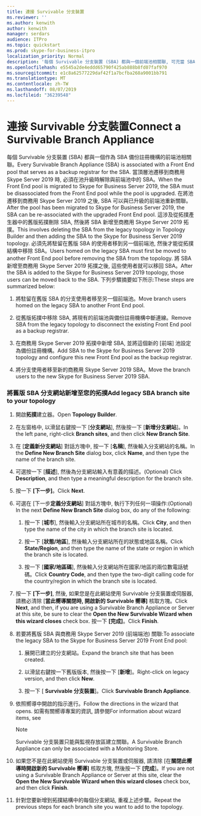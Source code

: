 ```yaml
---
title: 連接 Survivable 分支裝置
ms.reviewer: ''
ms.author: kenwith
author: kenwith
manager: serdars
audience: ITPro
ms.topic: quickstart
ms.prod: skype-for-business-itpro
localization_priority: Normal
description: '每個 Survivable 分支裝置 (SBA) 都與一個前端池相關聯, 可充當 SBA 的備份註冊機構。 當您將前端池移至商務用 Skype Server 2019 時, 當池已升級至商務用 Skype Server 2019 之後, 就必須從 SBA 中解除連線, SBA 才能與升級的前 E 重新關聯nd pool。 這涉及從拓撲產生器中的舊版拓撲刪除 SBA, 然後將 SBA 新增至商務用 Skype Server 2019 拓撲。 必須先將駐留在舊版 SBA 的使用者移到另一個前端池, 然後才能從拓撲結構中移除 SBA。 將 SBA 新增至商務用 Skype Server 2019 拓撲之後, 這些使用者就可以移回 SBA。 下列步驟摘要如下所示:'
ms.openlocfilehash: e5545a2de4eddd65790f425ab888b8fd07faf970
ms.sourcegitcommit: e1c8a62577229daf42f1a7bcfba268a9001bb791
ms.translationtype: MT
ms.contentlocale: zh-TW
ms.lasthandoff: 08/07/2019
ms.locfileid: "36239548"
---
```

# <a name="connect-a-survivable-branch-appliance"></a><span data-ttu-id="9adaa-108">連接 Survivable 分支裝置</span><span class="sxs-lookup"><span data-stu-id="9adaa-108">Connect a Survivable Branch Appliance</span></span>

<span data-ttu-id="9adaa-109">每個 Survivable 分支裝置 (SBA) 都與一個作為 SBA 備份註冊機構的前端池相關聯。</span><span class="sxs-lookup"><span data-stu-id="9adaa-109">Every Survivable Branch Appliance (SBA) is associated with a Front End pool that serves as a backup registrar for the SBA.</span></span> <span data-ttu-id="9adaa-110">當頂層池遷移到商務用 Skype Server 2019 時, 必須在池升級時解除與前端池中的 SBA。</span><span class="sxs-lookup"><span data-stu-id="9adaa-110">When the Front End pool is migrated to Skype for Business Server 2019, the SBA must be disassociated from the Front End pool while the pool is upgraded.</span></span> <span data-ttu-id="9adaa-111">在將池遷移到商務用 Skype Server 2019 之後, SBA 可以與已升級的前端池重新關聯。</span><span class="sxs-lookup"><span data-stu-id="9adaa-111">After the pool has been migrated to Skype for Business Server 2019, the SBA can be re-associated with the upgraded Front End pool.</span></span> <span data-ttu-id="9adaa-112">這涉及從拓撲產生器中的舊版拓撲刪除 SBA, 然後將 SBA 新增至商務用 Skype Server 2019 拓撲。</span><span class="sxs-lookup"><span data-stu-id="9adaa-112">This involves deleting the SBA from the legacy topology in Topology Builder and then adding the SBA to the Skype for Business Server 2019 topology.</span></span> <span data-ttu-id="9adaa-113">必須先將駐留在舊版 SBA 的使用者移到另一個前端池, 然後才能從拓撲結構中移除 SBA。</span><span class="sxs-lookup"><span data-stu-id="9adaa-113">Users homed on the legacy SBA must first be moved to another Front End pool before removing the SBA from the topology.</span></span> <span data-ttu-id="9adaa-114">將 SBA 新增至商務用 Skype Server 2019 拓撲之後, 這些使用者就可以移回 SBA。</span><span class="sxs-lookup"><span data-stu-id="9adaa-114">After the SBA is added to the Skype for Business Server 2019 topology, those users can be moved back to the SBA.</span></span> <span data-ttu-id="9adaa-115">下列步驟摘要如下所示:</span><span class="sxs-lookup"><span data-stu-id="9adaa-115">These steps are summarized below:</span></span>
  
1. <span data-ttu-id="9adaa-116">將駐留在舊版 SBA 的分支使用者移至另一個前端池。</span><span class="sxs-lookup"><span data-stu-id="9adaa-116">Move branch users homed on the legacy SBA to another Front End pool.</span></span>
    
2. <span data-ttu-id="9adaa-117">從舊版拓撲中移除 SBA, 將現有的前端池與備份註冊機構中斷連線。</span><span class="sxs-lookup"><span data-stu-id="9adaa-117">Remove SBA from the legacy topology to disconnect the existing Front End pool as a backup registrar.</span></span>
    
3. <span data-ttu-id="9adaa-118">在商務用 Skype Server 2019 拓撲中新增 SBA, 並將這個新的 [前端] 池設定為備份註冊機構。</span><span class="sxs-lookup"><span data-stu-id="9adaa-118">Add SBA to the Skype for Business Server 2019 topology and configure this new Front End pool as the backup registrar.</span></span> 
    
4. <span data-ttu-id="9adaa-119">將分支使用者移至新的商務用 Skype Server 2019 SBA。</span><span class="sxs-lookup"><span data-stu-id="9adaa-119">Move the branch users to the new Skype for Business Server 2019 SBA.</span></span>
    
### <a name="add-legacy-sba-branch-site-to-your-topology"></a><span data-ttu-id="9adaa-120">將舊版 SBA 分支網站新增至您的拓撲</span><span class="sxs-lookup"><span data-stu-id="9adaa-120">Add legacy SBA branch site to your topology</span></span>

1. <span data-ttu-id="9adaa-121">開啟**拓撲**建立器。</span><span class="sxs-lookup"><span data-stu-id="9adaa-121">Open **Topology Builder**.</span></span>
    
2. <span data-ttu-id="9adaa-122">在左窗格中, 以滑鼠右鍵按一下 [**分支網站**], 然後按一下 [**新增分支網站**]。</span><span class="sxs-lookup"><span data-stu-id="9adaa-122">In the left pane, right-click **Branch sites**, and then click **New Branch Site**.</span></span>
    
3. <span data-ttu-id="9adaa-123">在 [**定義新分支網站**] 對話方塊中, 按一下 [**名稱**], 然後輸入分支網站的名稱。</span><span class="sxs-lookup"><span data-stu-id="9adaa-123">In the **Define New Branch Site** dialog box, click **Name**, and then type the name of the branch site.</span></span>
    
4. <span data-ttu-id="9adaa-124">可選按一下 [**描述**], 然後為分支網站輸入有意義的描述。</span><span class="sxs-lookup"><span data-stu-id="9adaa-124">(Optional) Click **Description**, and then type a meaningful description for the branch site.</span></span>
    
5. <span data-ttu-id="9adaa-125">按一下 **[下一步]**。</span><span class="sxs-lookup"><span data-stu-id="9adaa-125">Click **Next**.</span></span>
    
6. <span data-ttu-id="9adaa-126">可選在 [下一步**定義分支網站**] 對話方塊中, 執行下列任何一項操作:</span><span class="sxs-lookup"><span data-stu-id="9adaa-126">(Optional) In the next **Define New Branch Site** dialog box, do any of the following:</span></span> 
    
    1. <span data-ttu-id="9adaa-127">按一下 [**城市**], 然後輸入分支網站所在城市的名稱。</span><span class="sxs-lookup"><span data-stu-id="9adaa-127">Click **City**, and then type the name of the city in which the branch site is located.</span></span>
    
    2. <span data-ttu-id="9adaa-128">按一下 [**狀態/地區**], 然後輸入分支網站所在的狀態或地區名稱。</span><span class="sxs-lookup"><span data-stu-id="9adaa-128">Click **State/Region**, and then type the name of the state or region in which the branch site is located.</span></span>
    
    3. <span data-ttu-id="9adaa-129">按一下 [**國家/地區碼**], 然後輸入分支網站所在國家/地區的兩位數電話號碼。</span><span class="sxs-lookup"><span data-stu-id="9adaa-129">Click **Country Code**, and then type the two-digit calling code for the country/region in which the branch site is located.</span></span>
    
7. <span data-ttu-id="9adaa-130">按一下 **[下一步]**, 然後, 如果您是在此網站使用 Survivable 分支裝置或伺服器, 請務必清除 [**當此嚮導關閉時, 開啟新的 Survivable 嚮導]** 核取方塊。</span><span class="sxs-lookup"><span data-stu-id="9adaa-130">Click **Next**, and then, if you are using a Survivable Branch Appliance or Server at this site, be sure to clear the **Open the New Survivable Wizard when this wizard closes** check box.</span></span> <span data-ttu-id="9adaa-131">按一下 **[完成]**。</span><span class="sxs-lookup"><span data-stu-id="9adaa-131">Click **Finish**.</span></span>
    
8. <span data-ttu-id="9adaa-132">若要將舊版 SBA 與商務用 Skype Server 2019 (前端端池) 關聯:</span><span class="sxs-lookup"><span data-stu-id="9adaa-132">To associate the legacy SBA to the Skype for Business Server 2019 Front End pool:</span></span>
    
    1. <span data-ttu-id="9adaa-133">展開已建立的分支網站。</span><span class="sxs-lookup"><span data-stu-id="9adaa-133">Expand the branch site that has been created.</span></span> 
    
    2. <span data-ttu-id="9adaa-134">以滑鼠右鍵按一下舊版版本, 然後按一下 [**新增**]。</span><span class="sxs-lookup"><span data-stu-id="9adaa-134">Right-click on legacy version, and then click **New**.</span></span>
    
    3. <span data-ttu-id="9adaa-135">按一下 [ **Survivable 分支裝置**]。</span><span class="sxs-lookup"><span data-stu-id="9adaa-135">Click **Survivable Branch Appliance**.</span></span>
    
9. <span data-ttu-id="9adaa-136">依照嚮導中開啟的指示進行。</span><span class="sxs-lookup"><span data-stu-id="9adaa-136">Follow the directions in the wizard that opens.</span></span> <span data-ttu-id="9adaa-137">如需有關嚮導專案的資訊, 請參閱</span><span class="sxs-lookup"><span data-stu-id="9adaa-137">For information about wizard items, see</span></span>    
   <!-- [Define a Survivable Branch Appliance or Server in Lync 2013](https://technet.microsoft.com/en-us/library/gg398280(v=ocs.15).aspx). -->
   <!-- The above link points to un-rebranded 2013 content we will need to discuss rebrand or bring forward -->
    
    > [!NOTE]
    > <span data-ttu-id="9adaa-138">Survivable 分支裝置只能與監視存放區建立關聯。</span><span class="sxs-lookup"><span data-stu-id="9adaa-138">A Survivable Branch Appliance can only be associated with a Monitoring Store.</span></span> 
  
10. <span data-ttu-id="9adaa-139">如果您不是在此網站使用 Survivable 分支裝置或伺服器, 請清除 [在**關閉此嚮導時開啟新的 Survivable 嚮導]** 核取方塊, 然後按一下 **[完成**]。</span><span class="sxs-lookup"><span data-stu-id="9adaa-139">If you are not using a Survivable Branch Appliance or Server at this site, clear the **Open the New Survivable Wizard when this wizard closes** check box, and then click **Finish**.</span></span>
    
11. <span data-ttu-id="9adaa-140">針對您要新增到拓撲結構中的每個分支網站, 重複上述步驟。</span><span class="sxs-lookup"><span data-stu-id="9adaa-140">Repeat the previous steps for each branch site you want to add to the topology.</span></span>
    

